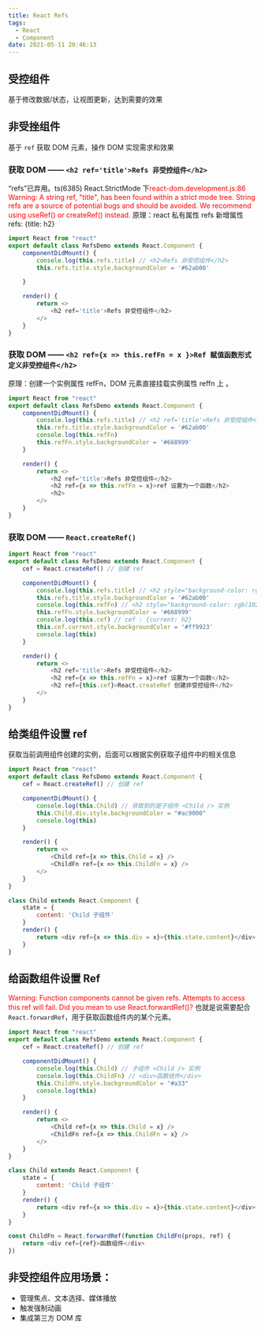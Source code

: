 ```yaml
---
title: React Refs
tags:
  - React
  - Component
date: 2021-05-11 20:46:13
---
```



## 受控组件
基于修改数据/状态，让视图更新，达到需要的效果

## 非受挫组件
基于 `ref` 获取 DOM 元素，操作 DOM 实现需求和效果
### 获取 DOM —— `<h2 ref='title'>Refs 非受控组件</h2>`
<span class='custom-box custom-box-933'>“refs”已弃用。ts(6385)</span>
<span class='custom-box custom-box-339'>React.StrictMode 下</span><font color='red'>react-dom.development.js:86 Warning: A string ref, "title", has been found within a strict mode tree. String refs are a source of potential bugs and should be avoided. We recommend using useRef() or createRef() instead.</font>
<span class='custom-box custom-box-339'>原理：</span>react 私有属性 refs 新增属性 refs: {title: h2}

```JavaScript
import React from "react"
export default class RefsDemo extends React.Component {
    componentDidMount() {
        console.log(this.refs.title) // <h2>Refs 非受控组件</h2>
        this.refs.title.style.backgroundColor = '#62ab00'

    }

    render() {
        return <>
            <h2 ref='title'>Refs 非受控组件</h2>
        </>
    }
}
```
### 获取 DOM —— `<h2 ref={x => this.refFn = x }>Ref 赋值函数形式定义非受控组件</h2>`
<span class='custom-box custom-box-339'>原理：</span>创建一个实例属性 refFn，DOM 元素直接挂载实例属性 reffn 上 。

```JavaScript
import React from "react"
export default class RefsDemo extends React.Component {
    componentDidMount() {
        console.log(this.refs.title) // <h2 ref='title'>Refs 非受控组件</h2>
        this.refs.title.style.backgroundColor = '#62ab00'
        console.log(this.refFn)
        this.refFn.style.backgroundColor = '#668999'
    }

    render() {
        return <>
            <h2 ref='title'>Refs 非受控组件</h2>
            <h2 ref={x => this.refFn = x}>ref 设置为一个函数</h2>
            <h2>
        </>
    }
}
```
### 获取 DOM —— `React.createRef()`
```JavaScript
import React from "react"
export default class RefsDemo extends React.Component {
    cef = React.createRef() // 创建 ref

    componentDidMount() {
        console.log(this.refs.title) // <h2 style="background-color: rgb(98, 171, 0);">Refs 非受控组件</h2>
        this.refs.title.style.backgroundColor = '#62ab00'
        console.log(this.refFn) // <h2 style="background-color: rgb(102, 137, 153);">ref 设置为一个函数</h2>
        this.refFn.style.backgroundColor = '#668999'
        console.log(this.cef) // cef : {current: h2}
        this.cef.current.style.backgroundColor = '#ff9923'
        console.log(this)
    }

    render() {
        return <>
            <h2 ref='title'>Refs 非受控组件</h2>
            <h2 ref={x => this.refFn = x}>ref 设置为一个函数</h2>
            <h2 ref={this.cef}>React.createRef 创建非受控组件</h2>
        </>
    }
}
```

## 给类组件设置 ref
获取当前调用组件创建的实例，后面可以根据实例获取子组件中的相关信息
```JavaScript
import React from "react"
export default class RefsDemo extends React.Component {
    cef = React.createRef() // 创建 ref

    componentDidMount() {
        console.log(this.Child) // 获取到的是子组件 <Child /> 实例
        this.Child.div.style.backgroundColor = "#ac9000"
        console.log(this)
    }

    render() {
        return <>
            <Child ref={x => this.Child = x} />
            <ChildFn ref={x => this.ChildFn = x} />
        </>
    }
}

class Child extends React.Component {
    state = {
        content: 'Child 子组件'
    }
    render() {
        return <div ref={x => this.div = x}>{this.state.content}</div>
    }
}
```

## 给函数组件设置 Ref
<font color='red'>Warning: Function components cannot be given refs. Attempts to access this ref will fail. Did you mean to use React.forwardRef()?</font>
<span class='custom-box custom-box-393'>也就是说需要配合`React.forwardRef`，用于获取函数组件内的某个元素。</span>

```JavaScript
import React from "react"
export default class RefsDemo extends React.Component {
    cef = React.createRef() // 创建 ref

    componentDidMount() {
        console.log(this.Child) // 子组件 <Child /> 实例
        console.log(this.ChildFn) // <div>函数组件</div>
        this.ChildFn.style.backgroundColor = "#a33"
        console.log(this)
    }

    render() {
        return <>
            <Child ref={x => this.Child = x} />
            <ChildFn ref={x => this.ChildFn = x} />
        </>
    }
}

class Child extends React.Component {
    state = {
        content: 'Child 子组件'
    }
    render() {
        return <div ref={x => this.div = x}>{this.state.content}</div>
    }
}

const ChildFn = React.forwardRef(function ChildFn(props, ref) {
    return <div ref={ref}>函数组件</div>
})
```
## 非受控组件应用场景：
*   管理焦点、文本选择、媒体播放
*   触发强制动画
*   集成第三方 DOM 库
